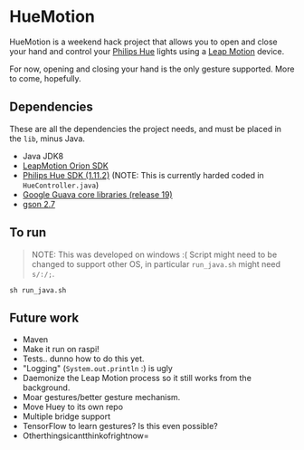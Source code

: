 HueMotion
=========

HueMotion is a weekend hack project that allows you to open and close your hand and control your
[Philips Hue](http://www2.meethue.com/en-us/) lights using a
[Leap Motion](https://www.leapmotion.com/) device.

For now, opening and closing your hand is the only gesture supported. More to come, hopefully.

Dependencies
------------
These are all the dependencies the project needs, and must be placed in the `lib`, minus Java.

- Java JDK8
- [LeapMotion Orion SDK](https://developer.leapmotion.com/v2)
- [Philips Hue SDK (1.11.2)](http://www.developers.meethue.com/documentation/java-multi-platform-and-android-sdk)
  (NOTE: This is currently harded coded in `HueController.java`)
- [Google Guava core libraries (release 19)](https://github.com/google/guava/wiki/Release19)
- [gson 2.7](http://repo1.maven.org/maven2/com/google/code/gson/gson/2.7/gson-2.7.jar)

To run
------

> NOTE: This was developed on windows :( Script might need to be changed to
> support other OS, in particular `run_java.sh` might need `s/:/;`.

`sh run_java.sh`

Future work
-----------

- Maven
- Make it run on raspi!
- Tests.. dunno how to do this yet.
- "Logging" (`System.out.println` :) is ugly
- Daemonize the Leap Motion process so it still works from the background.
- Moar gestures/better gesture mechanism.
- Move Huey to its own repo
- Multiple bridge support
- TensorFlow to learn gestures? Is this even possible?
- Otherthingsicantthinkofrightnow=